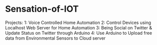 # Sensation-of-IOT
Projects:
 1: Voice Controlled Home Automation 
 2: Control Devices using Localhost Web Server for Home Automation
 3: Being Social on Twitter & Update Status on Twitter through Arduino
 4: Use Arduino to Upload free data from Environmental Sensors to Cloud server
